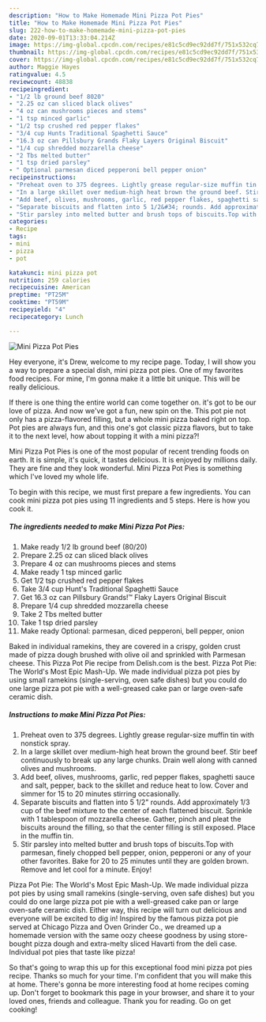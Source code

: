```yaml
---
description: "How to Make Homemade Mini Pizza Pot Pies"
title: "How to Make Homemade Mini Pizza Pot Pies"
slug: 222-how-to-make-homemade-mini-pizza-pot-pies
date: 2020-09-01T13:33:04.214Z
image: https://img-global.cpcdn.com/recipes/e81c5cd9ec92dd7f/751x532cq70/mini-pizza-pot-pies-recipe-main-photo.jpg
thumbnail: https://img-global.cpcdn.com/recipes/e81c5cd9ec92dd7f/751x532cq70/mini-pizza-pot-pies-recipe-main-photo.jpg
cover: https://img-global.cpcdn.com/recipes/e81c5cd9ec92dd7f/751x532cq70/mini-pizza-pot-pies-recipe-main-photo.jpg
author: Maggie Hayes
ratingvalue: 4.5
reviewcount: 48838
recipeingredient:
- "1/2 lb ground beef 8020"
- "2.25 oz can sliced black olives"
- "4 oz can mushrooms pieces and stems"
- "1 tsp minced garlic"
- "1/2 tsp crushed red pepper flakes"
- "3/4 cup Hunts Traditional Spaghetti Sauce"
- "16.3 oz can Pillsbury Grands Flaky Layers Original Biscuit"
- "1/4 cup shredded mozzarella cheese"
- "2 Tbs melted butter"
- "1 tsp dried parsley"
- " Optional parmesan diced pepperoni bell pepper onion"
recipeinstructions:
- "Preheat oven to 375 degrees. Lightly grease regular-size muffin tin with nonstick spray."
- "In a large skillet over medium-high heat brown the ground beef. Stir beef continuously to break up any large chunks. Drain well along with canned olives and mushrooms."
- "Add beef, olives, mushrooms, garlic, red pepper flakes, spaghetti sauce and salt, pepper, back to the skillet and reduce heat to low. Cover and simmer for 15 to 20 minutes stirring occasionally."
- "Separate biscuits and flatten into 5 1/2&#34; rounds. Add approximately 1/3 cup of the beef mixture to the center of each flattened biscuit. Sprinkle with 1 tablespoon of mozzarella cheese. Gather, pinch and pleat the biscuits around the filling, so that the center filling is still exposed. Place in the muffin tin."
- "Stir parsley into melted butter and brush tops of biscuits.Top with parmesan, finely chopped bell pepper, onion, pepperoni or any of your other favorites. Bake for 20 to 25 minutes until they are golden brown. Remove and let cool for a minute. Enjoy!"
categories:
- Recipe
tags:
- mini
- pizza
- pot

katakunci: mini pizza pot 
nutrition: 259 calories
recipecuisine: American
preptime: "PT25M"
cooktime: "PT59M"
recipeyield: "4"
recipecategory: Lunch

---
```



![Mini Pizza Pot Pies](https://img-global.cpcdn.com/recipes/e81c5cd9ec92dd7f/751x532cq70/mini-pizza-pot-pies-recipe-main-photo.jpg)

Hey everyone, it's Drew, welcome to my recipe page. Today, I will show you a way to prepare a special dish, mini pizza pot pies. One of my favorites food recipes. For mine, I'm gonna make it a little bit unique. This will be really delicious.

If there is one thing the entire world can come together on. it&#39;s got to be our love of pizza. And now we&#39;ve got a fun, new spin on the. This pot pie not only has a pizza-flavored filling, but a whole mini pizza baked right on top. Pot pies are always fun, and this one&#39;s got classic pizza flavors, but to take it to the next level, how about topping it with a mini pizza?!

Mini Pizza Pot Pies is one of the most popular of recent trending foods on earth. It is simple, it's quick, it tastes delicious. It is enjoyed by millions daily. They are fine and they look wonderful. Mini Pizza Pot Pies is something which I've loved my whole life.


To begin with this recipe, we must first prepare a few ingredients. You can cook mini pizza pot pies using 11 ingredients and 5 steps. Here is how you cook it.

<!--inarticleads1-->

##### The ingredients needed to make Mini Pizza Pot Pies:

1. Make ready 1/2 lb ground beef (80/20)
1. Prepare 2.25 oz can sliced black olives
1. Prepare 4 oz can mushrooms pieces and stems
1. Make ready 1 tsp minced garlic
1. Get 1/2 tsp crushed red pepper flakes
1. Take 3/4 cup Hunt&#39;s Traditional Spaghetti Sauce
1. Get 16.3 oz can Pillsbury Grands!™ Flaky Layers Original Biscuit
1. Prepare 1/4 cup shredded mozzarella cheese
1. Take 2 Tbs melted butter
1. Take 1 tsp dried parsley
1. Make ready  Optional: parmesan, diced pepperoni, bell pepper, onion


Baked in individual ramekins, they are covered in a crispy, golden crust made of pizza dough brushed with olive oil and sprinkled with Parmesan cheese. This Pizza Pot Pie recipe from Delish.com is the best. Pizza Pot Pie: The World&#39;s Most Epic Mash-Up. We made individual pizza pot pies by using small ramekins (single-serving, oven safe dishes) but you could do one large pizza pot pie with a well-greased cake pan or large oven-safe ceramic dish. 

<!--inarticleads2-->

##### Instructions to make Mini Pizza Pot Pies:

1. Preheat oven to 375 degrees. Lightly grease regular-size muffin tin with nonstick spray.
1. In a large skillet over medium-high heat brown the ground beef. Stir beef continuously to break up any large chunks. Drain well along with canned olives and mushrooms.
1. Add beef, olives, mushrooms, garlic, red pepper flakes, spaghetti sauce and salt, pepper, back to the skillet and reduce heat to low. Cover and simmer for 15 to 20 minutes stirring occasionally.
1. Separate biscuits and flatten into 5 1/2&#34; rounds. Add approximately 1/3 cup of the beef mixture to the center of each flattened biscuit. Sprinkle with 1 tablespoon of mozzarella cheese. Gather, pinch and pleat the biscuits around the filling, so that the center filling is still exposed. Place in the muffin tin.
1. Stir parsley into melted butter and brush tops of biscuits.Top with parmesan, finely chopped bell pepper, onion, pepperoni or any of your other favorites. Bake for 20 to 25 minutes until they are golden brown. Remove and let cool for a minute. Enjoy!


Pizza Pot Pie: The World&#39;s Most Epic Mash-Up. We made individual pizza pot pies by using small ramekins (single-serving, oven safe dishes) but you could do one large pizza pot pie with a well-greased cake pan or large oven-safe ceramic dish. Either way, this recipe will turn out delicious and everyone will be excited to dig in! Inspired by the famous pizza pot pie served at Chicago Pizza and Oven Grinder Co., we dreamed up a homemade version with the same oozy cheese goodness by using store-bought pizza dough and extra-melty sliced Havarti from the deli case. Individual pot pies that taste like pizza! 

So that's going to wrap this up for this exceptional food mini pizza pot pies recipe. Thanks so much for your time. I'm confident that you will make this at home. There's gonna be more interesting food at home recipes coming up. Don't forget to bookmark this page in your browser, and share it to your loved ones, friends and colleague. Thank you for reading. Go on get cooking!
